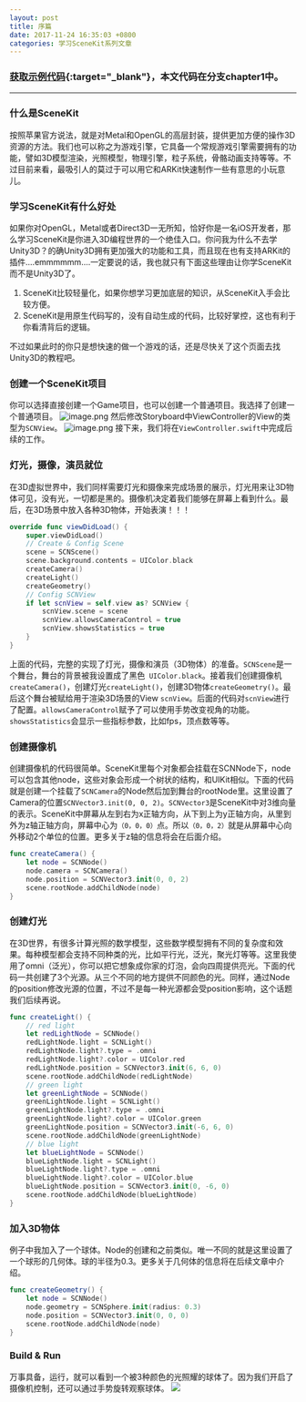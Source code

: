 ```yaml
---
layout: post
title: 序篇
date: 2017-11-24 16:35:03 +0800
categories: 学习SceneKit系列文章
---
```

### [获取示例代码](https://github.com/SquarePants1991/LearnSceneKit){:target="_blank"}，本文代码在分支chapter1中。
***

### 什么是SceneKit
按照苹果官方说法，就是对Metal和OpenGL的高层封装，提供更加方便的操作3D资源的方法。我们也可以称之为游戏引擎，它具备一个常规游戏引擎需要拥有的功能，譬如3D模型渲染，光照模型，物理引擎，粒子系统，骨骼动画支持等等。不过目前来看，最吸引人的莫过于可以用它和ARKit快速制作一些有意思的小玩意儿。

### 学习SceneKit有什么好处
如果你对OpenGL，Metal或者Direct3D一无所知，恰好你是一名iOS开发者，那么学习SceneKit是你进入3D编程世界的一个绝佳入口。你问我为什么不去学Unity3D？的确Unity3D拥有更加强大的功能和工具，而且现在也有支持ARKit的插件....emmmmmm....一定要说的话，我也就只有下面这些理由让你学SceneKit而不是Unity3D了。
1. SceneKit比较轻量化，如果你想学习更加底层的知识，从SceneKit入手会比较方便。
1. SceneKit是用原生代码写的，没有自动生成的代码，比较好掌控，这也有利于你看清背后的逻辑。

不过如果此时的你只是想快速的做一个游戏的话，还是尽快关了这个页面去找Unity3D的教程吧。

### 创建一个SceneKit项目
你可以选择直接创建一个Game项目，也可以创建一个普通项目。我选择了创建一个普通项目。
![image.png](http://upload-images.jianshu.io/upload_images/2949750-be240db2d1277323.png?imageMogr2/auto-orient/strip%7CimageView2/2/w/1240)
然后修改Storyboard中ViewController的View的类型为`SCNView`。
![image.png](http://upload-images.jianshu.io/upload_images/2949750-5e0cbc73d37e050a.png?imageMogr2/auto-orient/strip%7CimageView2/2/w/1240)
接下来，我们将在`ViewController.swift`中完成后续的工作。

### 灯光，摄像，演员就位
在3D虚拟世界中，我们同样需要灯光和摄像来完成场景的展示，灯光用来让3D物体可见，没有光，一切都是黑的。摄像机决定着我们能够在屏幕上看到什么。最后，在3D场景中放入各种3D物体，开始表演！！！
```swift
override func viewDidLoad() {
    super.viewDidLoad()
    // Create & Config Scene
    scene = SCNScene()
    scene.background.contents = UIColor.black
    createCamera()
    createLight()
    createGeometry()
    // Config SCNView
    if let scnView = self.view as? SCNView {
        scnView.scene = scene
        scnView.allowsCameraControl = true
        scnView.showsStatistics = true
    }
}
```
上面的代码，完整的实现了灯光，摄像和演员（3D物体）的准备。`SCNScene`是一个舞台，舞台的背景被我设置成了黑色` UIColor.black`。接着我们创建摄像机`createCamera()`，创建灯光`createLight()`，创建3D物体`createGeometry()`。最后这个舞台被赋给用于渲染3D场景的View `scnView`。后面的代码对`scnView`进行了配置。`allowsCameraControl`赋予了可以使用手势改变视角的功能。`showsStatistics`会显示一些指标参数，比如fps，顶点数等等。

### 创建摄像机
创建摄像机的代码很简单。SceneKit里每个对象都会挂载在SCNNode下，node可以包含其他node，这些对象会形成一个树状的结构，和UIKit相似。下面的代码就是创建一个挂载了`SCNCamera`的Node然后加到舞台的rootNode里。这里设置了Camera的位置`SCNVector3.init(0, 0, 2)`。`SCNVector3`是SceneKit中对3维向量的表示。SceneKit中屏幕从左到右为x正轴方向，从下到上为y正轴方向，从里到外为z轴正轴方向，屏幕中心为`（0，0，0）`点。所以`（0，0，2）`就是从屏幕中心向外移动2个单位的位置。更多关于z轴的信息将会在后面介绍。
```swift
func createCamera() {
    let node = SCNNode()
    node.camera = SCNCamera()
    node.position = SCNVector3.init(0, 0, 2)
    scene.rootNode.addChildNode(node)
}
```

### 创建灯光
在3D世界，有很多计算光照的数学模型，这些数学模型拥有不同的复杂度和效果。每种模型都会支持不同种类的光，比如平行光，泛光，聚光灯等等。这里我使用了omni（泛光），你可以把它想象成你家的灯泡，会向四周提供亮光。下面的代码一共创建了3个光源。从三个不同的地方提供不同颜色的光。同样，通过Node的position修改光源的位置，不过不是每一种光源都会受position影响，这个话题我们后续再说。
```swift
func createLight() {
    // red light
    let redLightNode = SCNNode()
    redLightNode.light = SCNLight()
    redLightNode.light?.type = .omni
    redLightNode.light?.color = UIColor.red
    redLightNode.position = SCNVector3.init(6, 6, 0)
    scene.rootNode.addChildNode(redLightNode)
    // green light
    let greenLightNode = SCNNode()
    greenLightNode.light = SCNLight()
    greenLightNode.light?.type = .omni
    greenLightNode.light?.color = UIColor.green
    greenLightNode.position = SCNVector3.init(-6, 6, 0)
    scene.rootNode.addChildNode(greenLightNode)
    // blue light
    let blueLightNode = SCNNode()
    blueLightNode.light = SCNLight()
    blueLightNode.light?.type = .omni
    blueLightNode.light?.color = UIColor.blue
    blueLightNode.position = SCNVector3.init(0, -6, 0)
    scene.rootNode.addChildNode(blueLightNode)
}
```

### 加入3D物体
例子中我加入了一个球体。Node的创建和之前类似。唯一不同的就是这里设置了一个球形的几何体。球的半径为0.3。更多关于几何体的信息将在后续文章中介绍。
```swift
func createGeometry() {
    let node = SCNNode()
    node.geometry = SCNSphere.init(radius: 0.3)
    node.position = SCNVector3.init(0, 0, 0)
    scene.rootNode.addChildNode(node)
}
```

### Build & Run
万事具备，运行，就可以看到一个被3种颜色的光照耀的球体了。因为我们开启了摄像机控制，还可以通过手势旋转观察球体。
![](http://upload-images.jianshu.io/upload_images/2949750-ef970265e74b1658.png?imageMogr2/auto-orient/strip%7CimageView2/2/w/1240)



